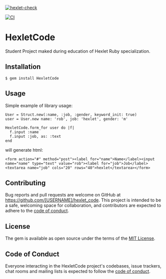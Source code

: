 [![hexlet-check](https://github.com/FunnyDrew/rails-project-lvl1/actions/workflows/hexlet-check.yml/badge.svg)](https://github.com/FunnyDrew/rails-project-lvl1/actions/workflows/hexlet-check.yml)

[![CI](https://github.com/FunnyDrew/rails-project-lvl1/actions/workflows/main.yml/badge.svg)](https://github.com/FunnyDrew/rails-project-lvl1/actions/workflows/main.yml)
# HexletCode

Student Project maked during education of Hexlet Ruby specialization.

## Installation

    $ gem install HexletCode

## Usage

Simple example of library usage:
```
User = Struct.new(:name, :job, :gender, keyword_init: true)
user = User.new name: 'rob', job: 'hexlet', gender: 'm'

HexletCode.form_for user do |f|
  f.input :name
  f.input :job, as: :text
end
```
will generate html:
```
<form action="#" method="post"><label for="name">Name</label><input name="name" type="text" value="rob"><label for="job">Job</label><textarea name="job" cols="20" rows="40">hexlet</textarea></form>
```
## Contributing

Bug reports and pull requests are welcome on GitHub at https://github.com/[USERNAME]/hexlet_code. This project is intended to be a safe, welcoming space for collaboration, and contributors are expected to adhere to the [code of conduct](https://github.com/[USERNAME]/hexlet_code/blob/master/CODE_OF_CONDUCT.md).

## License

The gem is available as open source under the terms of the [MIT License](https://opensource.org/licenses/MIT).

## Code of Conduct

Everyone interacting in the HexletCode project's codebases, issue trackers, chat rooms and mailing lists is expected to follow the [code of conduct](https://github.com/[USERNAME]/hexlet_code/blob/master/CODE_OF_CONDUCT.md).
